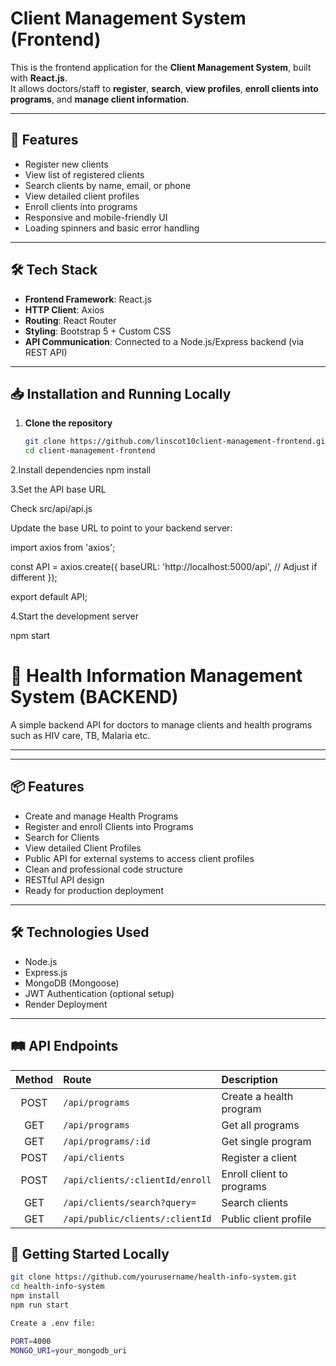 
# Client Management System (Frontend)

This is the frontend application for the **Client Management System**, built with **React.js**.  
It allows doctors/staff to **register**, **search**, **view profiles**, **enroll clients into programs**, and **manage client information**.

---

## 🚀 Features
- Register new clients
- View list of registered clients
- Search clients by name, email, or phone
- View detailed client profiles
- Enroll clients into programs
- Responsive and mobile-friendly UI
- Loading spinners and basic error handling

---

## 🛠️ Tech Stack
- **Frontend Framework**: React.js
- **HTTP Client**: Axios
- **Routing**: React Router
- **Styling**: Bootstrap 5 + Custom CSS
- **API Communication**: Connected to a Node.js/Express backend (via REST API)

---


## 📥 Installation and Running Locally

1. **Clone the repository**
   ```bash
   git clone https://github.com/linscot10client-management-frontend.git
   cd client-management-frontend

2.Install dependencies
npm install

3.Set the API base URL

Check src/api/api.js

Update the base URL to point to your backend server:

import axios from 'axios';

const API = axios.create({
  baseURL: 'http://localhost:5000/api', // Adjust if different
});

export default API;

4.Start the development server

npm start



# 🏥 Health Information Management System (BACKEND)

A simple backend API for doctors to manage clients and health programs such as HIV care, TB, Malaria etc.

---


---

## 📦 Features

- Create and manage Health Programs
- Register and enroll Clients into Programs
- Search for Clients
- View detailed Client Profiles
- Public API for external systems to access client profiles
- Clean and professional code structure
- RESTful API design
- Ready for production deployment

---

## 🛠️ Technologies Used

- Node.js
- Express.js
- MongoDB (Mongoose)
- JWT Authentication (optional setup)
- Render Deployment

---

## 🛤️ API Endpoints

| Method | Route | Description |
| :----: | :--- | :---------- |
| POST | `/api/programs` | Create a health program |
| GET | `/api/programs` | Get all programs |
| GET | `/api/programs/:id` | Get single program |
| POST | `/api/clients` | Register a client |
| POST | `/api/clients/:clientId/enroll` | Enroll client to programs |
| GET | `/api/clients/search?query=` | Search clients |
| GET | `/api/public/clients/:clientId` | Public client profile |


## 🚀 Getting Started Locally

```bash
git clone https://github.com/yourusername/health-info-system.git
cd health-info-system
npm install
npm run start

Create a .env file:

PORT=4000
MONGO_URI=your_mongodb_uri
